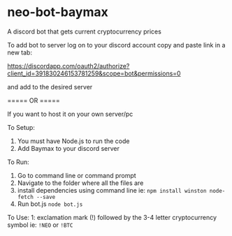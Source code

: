 # neo-bot-baymax
A discord bot that gets current cryptocurrency prices

To add bot to server log on to your discord account copy and paste link in a new tab:

https://discordapp.com/oauth2/authorize?client_id=391830246153781259&scope=bot&permissions=0
 
and add to the desired server

===== OR =====

If you want to host it on your own server/pc

To Setup:
1. You must have Node.js to run the code
2. Add Baymax to your discord server

To Run:
1. Go to command line or command prompt
2. Navigate to the folder where all the files are
3. install dependencies using command line ie:
    ```npm install winston node-fetch --save```
4. Run bot.js
    ```node bot.js```
    
To Use:
1: exclamation mark (!) followed by the 3-4 letter cryptocurrency symbol ie:
    `!NEO` or `!BTC`
    
